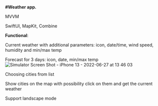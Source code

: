 **#Weather app.** 

MVVM 

SwiftUI, MapKit, Combine

**Functional**:


Current weather with additional parameters: icon, date/time, wind speed, humidity and min/max temp

Forecast for 3 days: icon, date, min/max temp
![Simulator Screen Shot - iPhone 13 - 2022-06-27 at 13 46 03](https://user-images.githubusercontent.com/41231933/175924551-b326be92-c4e1-43d0-a6e1-1967c67df132.png)


Choosing cities from list

Show cities on the map with possibility click on them and get the current weather

Support landscape mode
